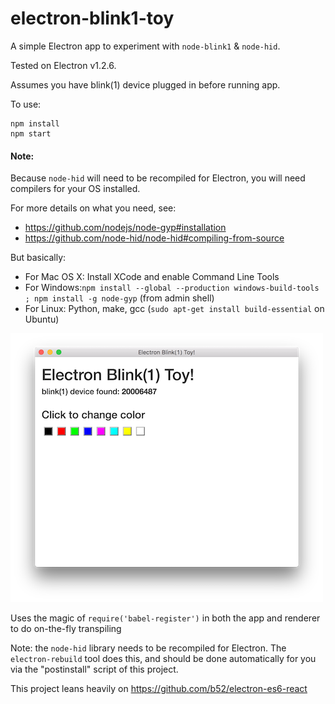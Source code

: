 # electron-blink1-toy

A simple Electron app to experiment with `node-blink1` & `node-hid`.

Tested on Electron v1.2.6.

Assumes you have blink(1) device plugged in before running app.

To use:
```
npm install
npm start
```

#### Note:
Because `node-hid` will need to be recompiled for Electron, you will need compilers for your OS installed.

For more details on what you need, see: 
* https://github.com/nodejs/node-gyp#installation
* https://github.com/node-hid/node-hid#compiling-from-source

But basically:

* For Mac OS X: Install XCode and enable Command Line Tools
* For Windows:`npm install --global --production windows-build-tools ; npm install -g node-gyp` (from admin shell)
* For Linux: Python, make, gcc (`sudo apt-get install build-essential` on Ubuntu)


![screenshot](./screenshot.png)

Uses the magic of `require('babel-register')` in both the app and renderer to do on-the-fly transpiling

Note: the `node-hid` library needs to be recompiled for Electron. The `electron-rebuild` tool does this,
and should be done automatically for you via the "postinstall" script of this project.  

This project leans heavily on https://github.com/b52/electron-es6-react

